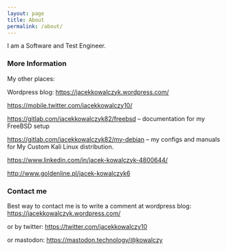 ```yaml
---
layout: page
title: About
permalink: /about/
---
```


I am a Software and Test Engineer. 

### More Information

My other places:

Wordpress blog: https://jacekkowalczyk.wordpress.com/

https://mobile.twitter.com/jacekkowalczy10/

https://gitlab.com/jacekkowalczyk82/freebsd – documentation for my FreeBSD setup

https://gitlab.com/jacekkowalczyk82/my-debian – my configs and manuals for My Custom Kali Linux distribution.

https://www.linkedin.com/in/jacek-kowalczyk-4800644/

http://www.goldenline.pl/jacek-kowalczyk6


### Contact me

Best way to contact  me is to write a comment at wordpress blog: https://jacekkowalczyk.wordpress.com/ 

or by twitter: https://twitter.com/jacekkowalczy10

or mastodon: https://mastodon.technology/@kowalczy

